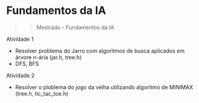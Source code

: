 # Fundamentos da IA
>> Mestrado - Fundamentos da IA

Atividade 1
  - Resolver problema do Jarro com algoritmos de busca aplicados em árvore n-ária (jar.h, tree.h)
  - DFS, BFS

Atividade 2
  - Resolver o ploblema do jogo da velha utilizando algoritmo de MINIMAX (tree.h, tic_tac_toe.h)